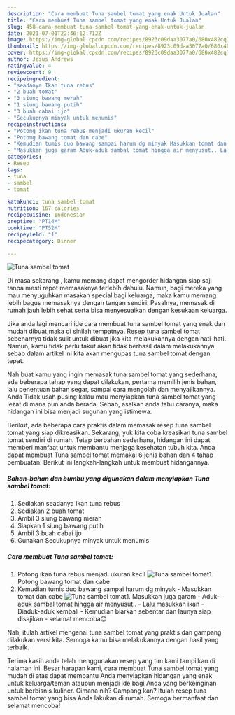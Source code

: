 ```yaml
---
description: "Cara membuat Tuna sambel tomat yang enak Untuk Jualan"
title: "Cara membuat Tuna sambel tomat yang enak Untuk Jualan"
slug: 458-cara-membuat-tuna-sambel-tomat-yang-enak-untuk-jualan
date: 2021-07-01T22:46:12.712Z
image: https://img-global.cpcdn.com/recipes/8923c09daa3077a0/680x482cq70/tuna-sambel-tomat-foto-resep-utama.jpg
thumbnail: https://img-global.cpcdn.com/recipes/8923c09daa3077a0/680x482cq70/tuna-sambel-tomat-foto-resep-utama.jpg
cover: https://img-global.cpcdn.com/recipes/8923c09daa3077a0/680x482cq70/tuna-sambel-tomat-foto-resep-utama.jpg
author: Jesus Andrews
ratingvalue: 4
reviewcount: 9
recipeingredient:
- "seadanya Ikan tuna rebus"
- "2 buah tomat"
- "3 siung bawang merah"
- "1 siung bawang putih"
- "3 buah cabai ijo"
- "Secukupnya minyak untuk menumis"
recipeinstructions:
- "Potong ikan tuna rebus menjadi ukuran kecil"
- "Potong bawang tomat dan cabe"
- "Kemudian tumis duo bawang sampai harum dg minyak Masukkan tomat dan cabe"
- "Masukkan juga garam Aduk-aduk sambal tomat hingga air menyusut.. Lalu masukkan ikan Diaduk-aduk kembali  Kemudian biarkan sebentar dan launya siap disajikan selamat mencoba😊"
categories:
- Resep
tags:
- tuna
- sambel
- tomat

katakunci: tuna sambel tomat 
nutrition: 167 calories
recipecuisine: Indonesian
preptime: "PT14M"
cooktime: "PT52M"
recipeyield: "1"
recipecategory: Dinner

---
```



![Tuna sambel tomat](https://img-global.cpcdn.com/recipes/8923c09daa3077a0/680x482cq70/tuna-sambel-tomat-foto-resep-utama.jpg)

Di masa  sekarang , kamu memang dapat mengorder hidangan siap saji tanpa mesti repot memasaknya terlebih dahulu. Namun, bagi mereka yang mau menyuguhkan masakan special bagi keluarga, maka kamu memang lebih bagus memasaknya dengan tangan sendiri. Pasalnya, memasak di rumah jauh lebih sehat serta bisa menyesuaikan dengan kesukaan keluarga.

Jika anda lagi mencari ide cara membuat tuna sambel tomat yang enak dan mudah dibuat,maka di sinilah tempatnya. Resep tuna sambel tomat  sebenarnya tidak sulit untuk dibuat jika kita melakukannya dengan hati-hati. Namun, kamu tidak perlu takut akan tidak berhasil dalam melakukannya 
sebab dalam artikel ini kita akan mengupas tuna sambel tomat dengan tepat.  



Nah buat kamu yang ingin memasak tuna sambel tomat yang sederhana, ada beberapa tahap yang dapat dilakukan, pertama memilih jenis bahan, lalu penentuan bahan segar, sampai cara mengolah dan menyajikannya. Anda Tidak usah pusing kalau mau menyiapkan tuna sambel tomat yang lezat di mana pun anda berada. Sebab, asalkan anda  tahu caranya, maka hidangan ini bisa menjadi suguhan yang istimewa.

Berikut, ada beberapa cara praktis  dalam memasak resep tuna sambel tomat yang siap dikreasikan. Sekarang, yuk kita coba kreasikan tuna sambel tomat sendiri di rumah. Tetap berbahan sederhana, hidangan ini dapat memberi manfaat untuk membantu menjaga kesehatan tubuh kita. Anda dapat membuat Tuna sambel tomat memakai 6 jenis bahan dan 4 tahap pembuatan. Berikut ini langkah-langkah untuk membuat hidangannya.

<!--inarticleads1-->

##### Bahan-bahan dan bumbu yang digunakan dalam menyiapkan Tuna sambel tomat:

1. Sediakan seadanya Ikan tuna rebus
1. Sediakan 2 buah tomat
1. Ambil 3 siung bawang merah
1. Siapkan 1 siung bawang putih
1. Ambil 3 buah cabai ijo
1. Gunakan Secukupnya minyak untuk menumis




<!--inarticleads2-->

##### Cara membuat Tuna sambel tomat:

1. Potong ikan tuna rebus menjadi ukuran kecil
<img src="https://img-global.cpcdn.com/steps/48e4626e7bfc399d/160x128cq70/tuna-sambel-tomat-langkah-memasak-1-foto.jpg" alt="Tuna sambel tomat">1. Potong bawang tomat dan cabe
1. Kemudian tumis duo bawang sampai harum dg minyak - Masukkan tomat dan cabe
<img src="https://img-global.cpcdn.com/steps/0d22fd982ce96290/160x128cq70/tuna-sambel-tomat-langkah-memasak-3-foto.jpg" alt="Tuna sambel tomat">1. Masukkan juga garam - Aduk-aduk sambal tomat hingga air menyusut.. - Lalu masukkan ikan - Diaduk-aduk kembali  - Kemudian biarkan sebentar dan launya siap disajikan - selamat mencoba😊




Nah, itulah artikel mengenai  tuna sambel tomat  yang praktis dan gampang dilakukan versi kita. Semoga kamu bisa melakukannya dengan hasil yang terbaik. 

Terima kasih anda telah menggunakan resep yang tim kami tampilkan di halaman ini. Besar harapan kami, cara membuat  Tuna sambel tomat yang mudah di atas dapat membantu Anda menyiapkan hidangan yang enak untuk keluarga/teman ataupun menjadi ide bagi Anda yang berkeinginan untuk berbisnis kuliner. Gimana nih? Gampang kan? Itulah resep tuna sambel tomat yang bisa Anda lakukan di rumah. Semoga bermanfaat dan selamat mencoba!


